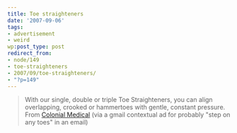 ```yaml
---
title: Toe straighteners
date: '2007-09-06'
tags:
- advertisement
- weird
wp:post_type: post
redirect_from:
- node/149
- toe-straighteners
- 2007/09/toe-straighteners/
- "?p=149"
---
```


> With our single, double or triple Toe Straighteners, you can align overlapping, crooked or hammertoes with gentle, constant pressure.
From [Colonial Medical](http://www.colonialmedical.com/product.php?productid=18752) (via a gmail contextual ad for probably "step on any toes" in an email)
